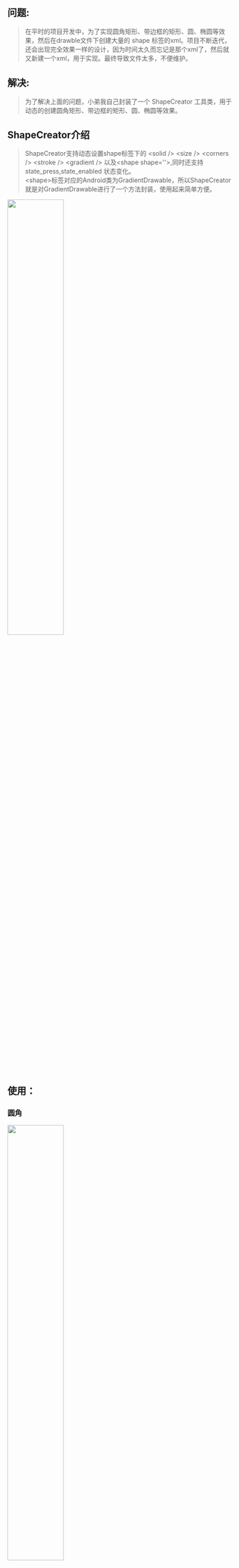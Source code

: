 
## 问题:
>在平时的项目开发中，为了实现圆角矩形、带边框的矩形、圆、椭圆等效果，然后在drawble文件下创建大量的 shape 标签的xml。项目不断迭代，还会出现完全效果一样的设计，因为时间太久而忘记是那个xml了，然后就又新建一个xml，用于实现。最终导致文件太多，不便维护。

## 解决:
>为了解决上面的问题，小弟我自己封装了一个 ShapeCreator 工具类，用于动态的创建圆角矩形、带边框的矩形、圆、椭圆等效果。

## ShapeCreator介绍
> ShapeCreator支持动态设置shape标签下的 \<solid /> \<size /> \<corners /> \<stroke /> \<gradient /> 以及\<shape shape=''>,同时还支持state_press,state_enabled 状态变化。<br>
\<shape>标签对应的Android类为GradientDrawable，所以ShapeCreator就是对GradientDrawable进行了一个方法封装，使用起来简单方便。

<img src='img\img.gif' width = "50%" height = "50%" >

## 使用：
### 圆角
<img src='img\img_1.png' width = "50%" height = "50%">

        //圆角
        ShapeCreator.create()
                .setCornerRadius(10)
                .setSolidColor(Color.GRAY)
                .into(btn1);

### 圆角边框
<img src='img\img_2.png' width = "50%" height = "50%">

        //圆角边框
        ShapeCreator.create()
                .setCornerRadius(10)
                .setSolidColor(Color.GRAY)
                .setStrokeColor(Color.CYAN)
                .setStrokeWidth(2)
                .into(btn2);


### 圆角边框-虚线效果
<img src='img\img_4.png' width = "50%" height = "50%">

        //圆角边框-虚线
        ShapeCreator.create()
                .setCornerRadius(10)
                .setSolidColor(Color.GRAY)
                .setStrokeColor(Color.CYAN)
                .setStrokeWidth(2)
                .setStrokeDashWidth(10)
                .setStrokeDashGap(10)
                .into(btn9);


        //半圆角
        ShapeCreator.create()
                .setCornerRadius(100)
                .setSolidColor(Color.GRAY)
                .setStrokeColor(Color.CYAN)
                .setStrokeWidth(2)
                .setStrokeDashWidth(10)
                .setStrokeDashGap(10)
                .into(btn10);


### 单独设置四个圆角
<img src='img\img_3.png' width = "50%" height = "50%">

        //左上圆角
        ShapeCreator.create()
                .setCornerRadiusLT(10)
                .setSolidColor(Color.GRAY)
                .setStrokeColor(Color.CYAN)
                .setStrokeWidth(2)
                .into(btn3);

        //右上圆角
        ShapeCreator.create()
                .setCornerRadiusRT(10)
                .setSolidColor(Color.GRAY)
                .setStrokeColor(Color.CYAN)
                .setStrokeWidth(2)
                .into(btn4);

        //左下圆角
        ShapeCreator.create()
                .setCornerRadiusLB(10)
                .setSolidColor(Color.GRAY)
                .setStrokeColor(Color.CYAN)
                .setStrokeWidth(2)
                .into(btn5);

        //右下圆角
        ShapeCreator.create()
                .setCornerRadiusRB(10)
                .setSolidColor(Color.GRAY)
                .setStrokeColor(Color.CYAN)
                .setStrokeWidth(2)
                .into(btn6);

        //对角圆角
        ShapeCreator.create()
                .setCornerRadiusLT(10)
                .setCornerRadiusRB(10)
                .setSolidColor(Color.GRAY)
                .setStrokeColor(Color.CYAN)
                .setStrokeWidth(2)
                .into(btn7);

        //对角圆角
        ShapeCreator.create()
                .setCornerRadiusRT(10)
                .setCornerRadiusLB(10)
                .setSolidColor(Color.GRAY)
                .setStrokeColor(Color.CYAN)
                .setStrokeWidth(2)
                .into(btn8);

### 圆形
<img src='img\img_5.png' width = "50%" height = "50%">

        //圆形
        ShapeCreator.oval()
                .setSolidColor(Color.GRAY)
                .into(btn11);

        //椭圆
        ShapeCreator.oval()
                .setSolidColor(Color.GRAY)
                .setStrokeColor(Color.CYAN)
                .setStrokeWidth(2)
                .into(btn12);

### 线
<img src='img\img_6.png' width = "50%" height = "50%">

        //线
        ShapeCreator.line()
                .setStrokeColor(Color.RED)
                .setStrokeWidth(1)
                .into(btn13);

        //虚线
        ShapeCreator.line()
                .setStrokeColor(Color.CYAN)
                .setStrokeWidth(1)
                .setStrokeDashWidth(10)
                .setStrokeDashGap(10)
                .into(btn14);

### 渐变效果
<img src='img\img_7.png' width = "50%" height = "50%">

        //渐变 线性
        ShapeCreator.create()
                .setGradientType(ShapeCreator.LINEAR_GRADIENT)
                .setGradientAngle(90)
                .setGradientStartColor(Color.RED)
                .setGradientEndColor(Color.BLUE)
                .into(btn15);
        //渐变 圆形
        ShapeCreator.create()
                .setGradientType(ShapeCreator.RADIAL_GRADIENT)
                .setGradientRadius(50)
                .setGradientCenterX(0.5f)
                .setGradientCenterY(0.5f)
                .setGradientStartColor(Color.RED)
                .setGradientCenterColor(Color.CYAN)
                .setGradientEndColor(Color.BLUE)
                .into(btn16);
        //渐变 sweep
        ShapeCreator.create()
                .setGradientType(ShapeCreator.SWEEP_GRADIENT)
                .setGradientCenterX(0.5f)
                .setGradientCenterY(0.5f)
                .setGradientStartColor(Color.RED)
                .setGradientCenterColor(Color.YELLOW)
                .setGradientEndColor(Color.BLUE)
                .into(btn17);

### 带交互状态
<img src='img\img_8.png' width = "50%" height = "50%">

         //状态
        ShapeCreator.create()
                .setCornerRadius(10)
                .setStateEnabled(true)
                .setSolidColor(Color.GRAY)
                .setSolidPressColor(Color.DKGRAY)
                .setStrokeColor(Color.CYAN)
                .setStrokePressColor(Color.MAGENTA)
                .setStrokeWidth(2)
                .setStateTextColorEnabled(true)
                .setTextColor(Color.BLACK)
                .setTextPressColor(Color.WHITE)
                .into(btn18);

        //状态
        ShapeCreator.create()
                .setCornerRadius(10)
                .setStateEnabled(true)
                .setSolidColor(Color.GRAY)
                .setSolidPressColor(Color.DKGRAY)
                .setSolidDisableColor(Color.LTGRAY)
                .setStrokeColor(Color.CYAN)
                .setStrokePressColor(Color.MAGENTA)
                .setStrokeDisableColor(Color.LTGRAY)
                .setStrokeWidth(2)
                .setStateTextColorEnabled(true)
                .setTextColor(Color.BLACK)
                .setTextDisableColor(Color.WHITE)
                .into(btn19);

        btn19.setEnabled(false);

## 源码
    public class ShapeCreator {

        /**
        * 对应标签 shape
        */
        private int shape;
        public static final int RECTANGLE = 0;
        public static final int OVAL = 1;
        public static final int LINE = 2;

        /**
        * 对应标签 corners
        */
        private float cornerRadius;  //四个角的半径
        private float cornerRadiusLT; //左上角半径
        private float cornerRadiusRT; //右上角半径
        private float cornerRadiusLB; //左下角半径
        private float cornerRadiusRB; //右下角半径
        /**
        * 对应标签 solid
        */
        private int solidColor;
        private int solidPressColor = 0;
        private int solidDisableColor = 0;

        /**
        * 对应标签stroke
        */
        private int strokeColor;
        private int strokePressColor = 0;
        private int strokeDisableColor = 0;
        private int strokeWidth;
        private int strokeDashWidth;
        private int strokeDashGap;

        /**
        * 对应标签gradient
        */
        private int gradientType = -1;
        public static final int LINEAR_GRADIENT = 0;
        public static final int RADIAL_GRADIENT = 1;
        public static final int SWEEP_GRADIENT = 2;
        private int gradientAngle;
        private float gradientCenterX;
        private float gradientCenterY;
        private int gradientStartColor;
        private int gradientCenterColor = 0;
        private int gradientEndColor;
        private float gradientRadius;

        /**
        * 对应标签 size
        */
        private int width;
        private int height;

        /**
        * true 默认dp
        * false 默认px
        */
        private boolean dpUnitEnabled = true;
        /**
        * 状态标签是否启用  selector 标签
        */
        private boolean stateEnabled = false;
        /**
        * 是否支持设置文字颜色state
        */
        private boolean stateTextColorEnabled = false;
        private int textColor, textPressColor, textDisableColor;

        public static ShapeCreator create() {
            return new ShapeCreator();
        }

        /**
        * 直接指定类型 shape line
        * @return
        */
        public static ShapeCreator line() {
            return new ShapeCreator().setShape(LINE);
        }
        /**
        * 直接指定类型 shape oval
        * @return
        */
        public static ShapeCreator oval() {
            return new ShapeCreator().setShape(OVAL);
        }

        /**
        * <corners android:radius=""/>
        *
        * @param radius
        * @return
        */
        public ShapeCreator setCornerRadius(float radius) {
            this.cornerRadius = radius;
            return this;
        }

        /**
        * <corners android:topLeftRadius=""/>
        *
        * @param cornerRadiusLT
        * @return
        */
        public ShapeCreator setCornerRadiusLT(float cornerRadiusLT) {
            this.cornerRadiusLT = cornerRadiusLT;
            return this;
        }

        /**
        * <corners android:topRightRadius=""/>
        *
        * @param cornerRadiusRT
        * @return
        */
        public ShapeCreator setCornerRadiusRT(float cornerRadiusRT) {
            this.cornerRadiusRT = cornerRadiusRT;
            return this;
        }

        /**
        * <corners android:bottomLeftRadius=""/>
        *
        * @param cornerRadiusLB
        * @return
        */
        public ShapeCreator setCornerRadiusLB(float cornerRadiusLB) {
            this.cornerRadiusLB = cornerRadiusLB;
            return this;
        }

        /**
        * <corners android:bottomRightRadius=""/>
        *
        * @param cornerRadiusRB
        * @return
        */
        public ShapeCreator setCornerRadiusRB(float cornerRadiusRB) {
            this.cornerRadiusRB = cornerRadiusRB;
            return this;
        }

        /**
        * <solid android:color=""/>
        *
        * @param solidColor
        * @return
        */
        public ShapeCreator setSolidColor(int solidColor) {
            this.solidColor = solidColor;
            return this;
        }

        /**
        * state_press='true' color
        *
        * @param solidPressColor
        * @return
        */
        public ShapeCreator setSolidPressColor(int solidPressColor) {
            this.solidPressColor = solidPressColor;
            return this;
        }

        /**
        * state_enabled='false' color
        *
        * @param solidDisableColor
        * @return
        */
        public ShapeCreator setSolidDisableColor(int solidDisableColor) {
            this.solidDisableColor = solidDisableColor;
            return this;
        }

        /**
        * <stroke android:color=""/>
        *
        * @param strokeColor
        * @return
        */
        public ShapeCreator setStrokeColor(int strokeColor) {
            this.strokeColor = strokeColor;
            return this;
        }

        /**
        * state_press='true' color
        *
        * @param strokePressColor
        * @return
        */
        public ShapeCreator setStrokePressColor(int strokePressColor) {
            this.strokePressColor = strokePressColor;
            return this;
        }

        /**
        * state_enabled='false' color
        *
        * @param strokeDisableColor
        * @return
        */
        public ShapeCreator setStrokeDisableColor(int strokeDisableColor) {
            this.strokeDisableColor = strokeDisableColor;
            return this;
        }

        /**
        * <stroke android:width=""/>
        *
        * @param strokeWidth
        * @return
        */
        public ShapeCreator setStrokeWidth(int strokeWidth) {
            this.strokeWidth = strokeWidth;
            return this;
        }

        /**
        * <stroke android:dashWidth=""/>
        *
        * @param strokeDashWidth
        * @return
        */
        public ShapeCreator setStrokeDashWidth(int strokeDashWidth) {
            this.strokeDashWidth = strokeDashWidth;
            return this;
        }

        /**
        * <stroke android:dashGap=""/>
        *
        * @param strokeDashGap
        * @return
        */
        public ShapeCreator setStrokeDashGap(int strokeDashGap) {
            this.strokeDashGap = strokeDashGap;
            return this;
        }

        /**
        * <shape xmlns:android="http://schemas.android.com/apk/res/android"
        * android:shape="">
        *
        * @param shape
        * @return
        */
        public ShapeCreator setShape(int shape) {
            this.shape = shape;
            return this;
        }

        /**
        * <gradient android:type=""/>
        *
        * @param gradientType
        * @return
        */
        public ShapeCreator setGradientType(int gradientType) {
            this.gradientType = gradientType;
            return this;
        }

        /**
        * <gradient android:angle=""/>
        *
        * @param gradientAngle
        * @return
        */
        public ShapeCreator setGradientAngle(int gradientAngle) {
            this.gradientAngle = gradientAngle;
            defaultGradientType();
            return this;
        }

        /**
        * <gradient android:centerX=""/>
        *
        * @param gradientCenterX
        * @return
        */
        public ShapeCreator setGradientCenterX(float gradientCenterX) {
            this.gradientCenterX = gradientCenterX;
            defaultGradientType();
            return this;
        }

        /**
        * <gradient android:centerY=""/>
        *
        * @param gradientCenterY
        * @return
        */
        public ShapeCreator setGradientCenterY(float gradientCenterY) {
            this.gradientCenterY = gradientCenterY;
            defaultGradientType();
            return this;
        }

        /**
        * <gradient android:startColor=""/>
        *
        * @param gradientStartColor
        * @return
        */
        public ShapeCreator setGradientStartColor(int gradientStartColor) {
            this.gradientStartColor = gradientStartColor;
            defaultGradientType();
            return this;
        }

        /**
        * <gradient android:centerColor=""/>
        *
        * @param gradientCenterColor
        * @return
        */
        public ShapeCreator setGradientCenterColor(int gradientCenterColor) {
            this.gradientCenterColor = gradientCenterColor;
            defaultGradientType();
            return this;
        }

        /**
        * * <gradient android:endColor=""/>
        *
        * @param gradientEndColor
        * @return
        */
        public ShapeCreator setGradientEndColor(int gradientEndColor) {
            this.gradientEndColor = gradientEndColor;
            defaultGradientType();
            return this;
        }

        /**
        * * <gradient android:gradientRadius=""/>
        *
        * @param gradientRadius
        * @return
        */
        public ShapeCreator setGradientRadius(float gradientRadius) {
            this.gradientRadius = gradientRadius;
            defaultGradientType();
            return this;
        }

        /**
        * <size android:width="" android:height=""/>
        *
        * @param w
        * @param h
        * @return
        */
        public ShapeCreator setSize(int w, int h) {
            this.width = w;
            this.height = h;
            return this;
        }


        /**
        * 是否dp转px
        *
        * @param dpUnitEnabled true dp false px
        * @return
        */
        public ShapeCreator setDpUnitEnabled(boolean dpUnitEnabled) {
            this.dpUnitEnabled = dpUnitEnabled;
            return this;
        }

        /**
        * 是否开启交互状态
        *
        * @param stateEnabled true 支持 state_press="true' state_enabled="false"
        * @return
        */
        public ShapeCreator setStateEnabled(boolean stateEnabled) {
            this.stateEnabled = stateEnabled;
            return this;
        }

        /**
        * 文字颜色交互状态
        *
        * @param stateTextColorEnabled
        * @return
        */
        public ShapeCreator setStateTextColorEnabled(boolean stateTextColorEnabled) {
            this.stateTextColorEnabled = stateTextColorEnabled;
            return this;
        }

        /**
        * 默认颜色
        *
        * @param textColor
        * @return
        */
        public ShapeCreator setTextColor(int textColor) {
            this.textColor = textColor;
            return this;
        }

        /**
        * 按下颜色
        *
        * @param textPressColor
        * @return
        */
        public ShapeCreator setTextPressColor(int textPressColor) {
            this.textPressColor = textPressColor;
            return this;
        }

        /**
        * 禁用颜色
        *
        * @param textDisableColor
        * @return
        */
        public ShapeCreator setTextDisableColor(int textDisableColor) {
            this.textDisableColor = textDisableColor;
            return this;
        }

        public void into(View view) {
            Context context = view.getContext();

            if (Build.VERSION.SDK_INT >= Build.VERSION_CODES.LOLLIPOP) {
                GradientDrawable drawable = createGradientDrawable(context, -1);
                drawable.setUseLevel(false);
                ViewCompat.setBackground(view, drawable);
            } else {
                if (!stateEnabled) {
                    GradientDrawable drawable = createGradientDrawable(context, -1);
                    drawable.setUseLevel(false);
                    ViewCompat.setBackground(view, drawable);
                } else {
                    StateListDrawable drawable = new StateListDrawable();
                    GradientDrawable press = createGradientDrawable(context, 1);
                    press.setUseLevel(false);
                    GradientDrawable disable = createGradientDrawable(context, 2);
                    disable.setUseLevel(false);
                    GradientDrawable normal = createGradientDrawable(context, 3);
                    normal.setUseLevel(false);


                    drawable.addState(new int[]{android.R.attr.state_pressed}, press);
                    drawable.addState(new int[]{-android.R.attr.state_enabled}, disable);
                    drawable.addState(new int[]{}, normal);
                    ViewCompat.setBackground(view, drawable);
                }
            }

            if (stateTextColorEnabled && view instanceof TextView) {

                int[][] state = new int[3][];
                state[0] = new int[]{android.R.attr.state_pressed};
                state[1] = new int[]{-android.R.attr.state_enabled};
                state[2] = new int[]{};

                if (textColor != 0) {

                    if (textPressColor == 0) {
                        textPressColor = textColor;
                    }

                    if (textDisableColor == 0) {
                        textDisableColor = textColor;
                    }

                    ColorStateList colorStateList = new ColorStateList(state, new int[]{textPressColor, textDisableColor, textColor});

                    ((TextView) view).setTextColor(colorStateList);
                }


            }

        }


        private GradientDrawable createGradientDrawable(Context context, int type) {

            GradientDrawable drawable = new GradientDrawable();

            setXmlShapeType(drawable);
            setXmlSolid(drawable, type);
            setXmlSize(drawable, context);
            setXmlCorners(drawable, context);
            setXmlStroke(drawable, context, type);
            setXmlGradient(drawable, context);


            return drawable;

        }

        /**
        * <shape
        * android:shape='xxxx'>
        *
        * @param drawable
        */
        private void setXmlShapeType(GradientDrawable drawable) {
            drawable.setShape(shape);
        }

        /**
        * <corners />
        *
        * @param drawable
        * @param context
        */
        private void setXmlCorners(GradientDrawable drawable, Context context) {
            if (shape == RECTANGLE) {
                //矩形可以设置圆角
                if (cornerRadius != 0) {
                    drawable.setCornerRadius(dip2px(context, cornerRadius));
                } else {
                    drawable.setCornerRadii(new float[]{
                            //左上
                            dip2px(context, cornerRadiusLT),
                            dip2px(context, cornerRadiusLT),
                            //右上
                            dip2px(context, cornerRadiusRT),
                            dip2px(context, cornerRadiusRT),
                            //右下
                            dip2px(context, cornerRadiusRB),
                            dip2px(context, cornerRadiusRB),
                            //左下
                            dip2px(context, cornerRadiusLB),
                            dip2px(context, cornerRadiusLB)
                    });
                }
            }
        }

        /**
        * <solid/>
        *
        * @param drawable
        * @param type     当stateEnabled=true,同时Build.VERSION.SDK_INT < Build.VERSION_CODES.LOLLIPOP 生效
        *                 1:state_pressed=true
        *                 2:state_enabled=false
        *                 3:默认状态
        */
        private void setXmlSolid(GradientDrawable drawable, int type) {
            if (!stateEnabled) {
                drawable.setColor(solidColor);
            } else {

                if (Build.VERSION.SDK_INT >= Build.VERSION_CODES.LOLLIPOP) {
                    int[][] state = new int[3][];
                    state[0] = new int[]{android.R.attr.state_pressed};
                    state[1] = new int[]{-android.R.attr.state_enabled};
                    state[2] = new int[]{};

                    ColorStateList colorStateList = new ColorStateList(state, new int[]{solidPressColor, solidDisableColor, solidColor});
                    drawable.setColor(colorStateList);
                } else {
                    switch (type) {
                        case 1:
                            drawable.setColor(solidPressColor);
                            break;
                        case 2:
                            drawable.setColor(solidDisableColor);
                            break;
                        case 3:
                            drawable.setColor(solidColor);
                            break;
                    }
                }
            }
        }

        /**
        * <stroke/>
        *
        * @param drawable
        * @param context
        * @param type     当stateEnabled=true,同时Build.VERSION.SDK_INT < Build.VERSION_CODES.LOLLIPOP 生效
        *                 1:state_pressed=true
        *                 2:state_enabled=false
        *                 3:默认状态
        */
        private void setXmlStroke(GradientDrawable drawable, Context context, int type) {


            if (!stateEnabled) {
                drawable.setStroke(dip2px(context, strokeWidth), strokeColor,
                        dip2px(context, strokeDashWidth), dip2px(context, strokeDashGap));
            } else {


                if (Build.VERSION.SDK_INT >= Build.VERSION_CODES.LOLLIPOP) {
                    int[][] state = new int[3][];
                    state[0] = new int[]{android.R.attr.state_pressed};
                    state[1] = new int[]{-android.R.attr.state_enabled};
                    state[2] = new int[]{};

                    ColorStateList colorStateList = new ColorStateList(state, new int[]{strokePressColor, strokeDisableColor, strokeColor});
                    drawable.setStroke(dip2px(context, strokeWidth), colorStateList,
                            dip2px(context, strokeDashWidth), dip2px(context, strokeDashGap));
                } else {
                    int color = solidColor;
                    switch (type) {
                        case 1:
                            color = strokePressColor;
                            break;
                        case 2:
                            color = strokeDisableColor;
                            break;
                        case 3:
                            color = strokeColor;
                            break;
                    }
                    drawable.setStroke(dip2px(context, strokeWidth), color,
                            dip2px(context, strokeDashWidth), dip2px(context, strokeDashGap));
                }
            }

        }

        /**
        * <size/>
        *
        * @param drawable
        * @param context
        */
        private void setXmlSize(GradientDrawable drawable, Context context) {
            if (width > 0 && height > 0) {
                drawable.setSize(dip2px(context, width), dip2px(context, height));
            }
        }


        /**
        * <gradient/>
        *
        * @param drawable
        * @param context
        */
        private void setXmlGradient(GradientDrawable drawable, Context context) {
            if (gradientType == -1) return;
            if (gradientType == LINEAR_GRADIENT) {
                drawable.setGradientType(GradientDrawable.LINEAR_GRADIENT);
            } else if (gradientType == RADIAL_GRADIENT) {
                drawable.setGradientType(GradientDrawable.RADIAL_GRADIENT);
            } else if (gradientType == SWEEP_GRADIENT) {
                drawable.setGradientType(GradientDrawable.SWEEP_GRADIENT);
            }

            if (Build.VERSION.SDK_INT >= Build.VERSION_CODES.JELLY_BEAN) {
                if (gradientCenterColor == 0) {
                    drawable.setColors(new int[]{gradientStartColor, gradientEndColor});
                } else {
                    drawable.setColors(new int[]{gradientStartColor, gradientCenterColor, gradientEndColor});
                }

                GradientDrawable.Orientation mOrientation = GradientDrawable.Orientation.TOP_BOTTOM;
                switch (gradientAngle) {
                    case 0:
                        mOrientation = GradientDrawable.Orientation.LEFT_RIGHT;
                        break;
                    case 45:
                        mOrientation = GradientDrawable.Orientation.BL_TR;
                        break;
                    case 90:
                        mOrientation = GradientDrawable.Orientation.BOTTOM_TOP;
                        break;
                    case 135:
                        mOrientation = GradientDrawable.Orientation.BR_TL;
                        break;
                    case 180:
                        mOrientation = GradientDrawable.Orientation.RIGHT_LEFT;
                        break;
                    case 225:
                        mOrientation = GradientDrawable.Orientation.TR_BL;
                        break;
                    case 270:
                        mOrientation = GradientDrawable.Orientation.TOP_BOTTOM;
                        break;
                    case 315:
                        mOrientation = GradientDrawable.Orientation.TL_BR;
                        break;
                }
                drawable.setOrientation(mOrientation);

            } else {
                drawable.setColor(solidColor);
            }

            drawable.setGradientCenter(gradientCenterX, gradientCenterY);
            drawable.setGradientRadius(dip2px(context, gradientRadius));
        }

        /**
        * 设置默认渐变类型
        */
        private void defaultGradientType() {
            if (gradientType == -1) {
                gradientType = LINEAR_GRADIENT;
            }
        }

        private int dip2px(Context context, float dipValue) {
            if (dpUnitEnabled) {
                final float scale = context.getResources().getDisplayMetrics().density;
                return (int) (dipValue * scale + 0.5f);
            } else {
                return (int) dipValue;
            }
        }

    }

